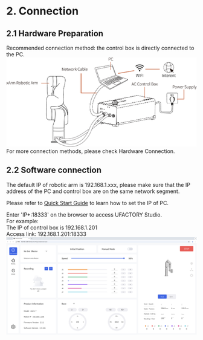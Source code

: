 # 2. Connection

## 2.1 Hardware Preparation
Recommended connection method: the control box is directly connected to the PC.
![](assets/cable_connection.jpg)  
For more connection methods, please check Hardware Connection.

## 2.2 Software connection
The default IP of robotic arm is 192.168.1.xxx, please make sure that the IP address of the PC and control box are on the same network segment.  

Please refer to [Quick Start Guide](https://www.ufactory.cc/wp-content/uploads/2023/04/Quick-Start-Guide-of-Lite-61.pdf) to learn how to set the IP of PC.    

Enter 'IP+:18333' on the browser to access UFACTORY Studio.  
For example:   
The IP of control box is 192.168.1.201  
Access link: 192.168.1.201:18333
![](assets/ufactory_studio.png)